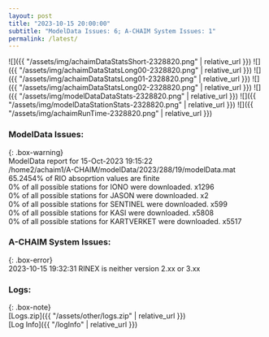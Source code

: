 ```yaml
---
layout: post
title: "2023-10-15 20:00:00"
subtitle: "ModelData Issues: 6; A-CHAIM System Issues: 1"
permalink: /latest/
---
```


![]({{ "/assets/img/achaimDataStatsShort-2328820.png" | relative_url }})
![]({{ "/assets/img/achaimDataStatsLong00-2328820.png" | relative_url }})
![]({{ "/assets/img/achaimDataStatsLong01-2328820.png" | relative_url }})
![]({{ "/assets/img/achaimDataStatsLong02-2328820.png" | relative_url }})
![]({{ "/assets/img/modelDataDataStats-2328820.png" | relative_url }})
![]({{ "/assets/img/modelDataStationStats-2328820.png" | relative_url }})
![]({{ "/assets/img/achaimRunTime-2328820.png" | relative_url }})


### ModelData Issues:  
  
{: .box-warning}  
 ModelData report for 15-Oct-2023 19:15:22   
 /home2/achaim1/A-CHAIM/modelData/2023/288/19/modelData.mat   
 65.2454% of RIO absoprtion values are finite   
 0% of all possible stations for IONO were downloaded. x1296   
 0% of all possible stations for JASON were downloaded. x2   
 0% of all possible stations for SENTINEL were downloaded. x599   
 0% of all possible stations for KASI were downloaded. x5808   
 0% of all possible stations for KARTVERKET were downloaded. x5517   
  
### A-CHAIM System Issues:  
  
{: .box-error}  
2023-10-15 19:32:31 RINEX is neither version 2.xx or 3.xx  

### Logs:  
  
{: .box-note}  
[Logs.zip]({{ "/assets/other/logs.zip" | relative_url }})  
[Log Info]({{ "/logInfo" | relative_url }})  
